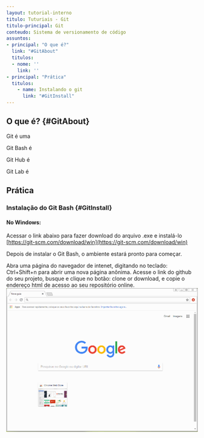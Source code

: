 ```yaml
---
layout: tutorial-interno
titulo: Tuturiais - Git
titulo-principal: Git
conteudo: Sistema de versionamento de código
assuntos:
- principal: "O que é?"
  link: "#GitAbout"
  titulos:
  - nome: ''
    link: ''
- principal: "Prática"
  titulos:
    - name: Instalando o git
      link: "#GitInstall"
---
```


## O que é? {#GitAbout}
Git é uma

Git Bash é

Git Hub é

Git Lab é

## Prática

### Instalação do Git Bash {#GitInstall}
#### No Windows: 
Acessar o link abaixo para fazer download do arquivo .exe e instalá-lo
[https://git-scm.com/download/win](https://git-scm.com/download/win)

Depois de instalar o Git Bash, o ambiente estará pronto para começar.

Abra uma página do navegador de intenet, digitando no teclado: Ctrl+Shift+n para abrir uma nova página anônima.
Acesse o link do github do seu projeto, busque e clique no botão: clone or download, e copie o endereço html de acesso ao seu repositório online.
![guia anomina + link da pasta do projeto](/assets/images/gifs/git/GIT01-GuiaAnomina+LinkDaPastaDoProjeto.gif)
































































































